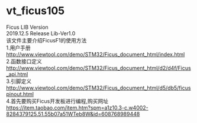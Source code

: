 # vt_ficus105
Ficus LIB Version <br>
2019.12.5 Release Lib-Ver1.0 <br>
该文件主要介绍FicusF1的使用方法 <br>
1.用户手册 <br> http://www.viewtool.com/demo/STM32/Ficus_document_html/index.html <br>
2.函数接口定义 <br> http://www.viewtool.com/demo/STM32/Ficus_document_html/d2/d4f/Ficus_api.html <br>
3.引脚定义 <br> http://www.viewtool.com/demo/STM32/Ficus_document_html/d5/db5/ficuspinout.html <br>
4.首先要购买Ficus开发板进行编程,购买网址 <br> https://item.taobao.com/item.htm?spm=a1z10.3-c.w4002-8284379125.51.55b07a51WTeb8W&id=608768989448 <br>
